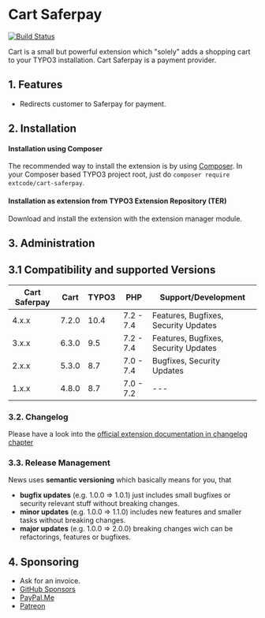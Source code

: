 # Cart Saferpay

[![Build Status](https://travis-ci.org/extcode/cart_saferpay.svg?branch=4.x)](https://travis-ci.org/extcode/cart_saferpay)

Cart is a small but powerful extension which "solely" adds a shopping cart to your TYPO3 installation.
Cart Saferpay is a payment provider.

## 1. Features

- Redirects customer to Saferpay for payment.

## 2. Installation

#### Installation using Composer

The recommended way to install the extension is by using [Composer][2]. In your Composer based TYPO3 project root, just do `composer require extcode/cart-saferpay`. 

#### Installation as extension from TYPO3 Extension Repository (TER)

Download and install the extension with the extension manager module.

## 3. Administration

## 3.1 Compatibility and supported Versions

| Cart Saferpay | Cart       | TYPO3      | PHP       | Support/Development                     |
| ------------- | ---------- | ---------- | ----------|---------------------------------------- |
| 4.x.x         | 7.2.0      | 10.4       | 7.2 - 7.4 | Features, Bugfixes, Security Updates    |
| 3.x.x         | 6.3.0      | 9.5        | 7.2 - 7.4 | Features, Bugfixes, Security Updates    |
| 2.x.x         | 5.3.0      | 8.7        | 7.0 - 7.4 | Bugfixes, Security Updates              |
| 1.x.x         | 4.8.0      | 8.7        | 7.0 - 7.2 | ---                                     |

### 3.2. Changelog

Please have a look into the [official extension documentation in changelog chapter](https://docs.typo3.org/typo3cms/extensions/cart_saferpay/Misc/Changelog/Index.html)

### 3.3. Release Management

News uses **semantic versioning** which basically means for you, that
- **bugfix updates** (e.g. 1.0.0 => 1.0.1) just includes small bugfixes or security relevant stuff without breaking changes.
- **minor updates** (e.g. 1.0.0 => 1.1.0) includes new features and smaller tasks without breaking changes.
- **major updates** (e.g. 1.0.0 => 2.0.0) breaking changes wich can be refactorings, features or bugfixes.

## 4. Sponsoring

* Ask for an invoice.
* [GitHub Sponsors](https://github.com/sponsors/extcode)
* [PayPal.Me](https://paypal.me/extcart)
* [Patreon](https://patreon.com/ext_cart)

[1]: https://docs.typo3.org/typo3cms/extensions/cart_events/
[2]: https://getcomposer.org/